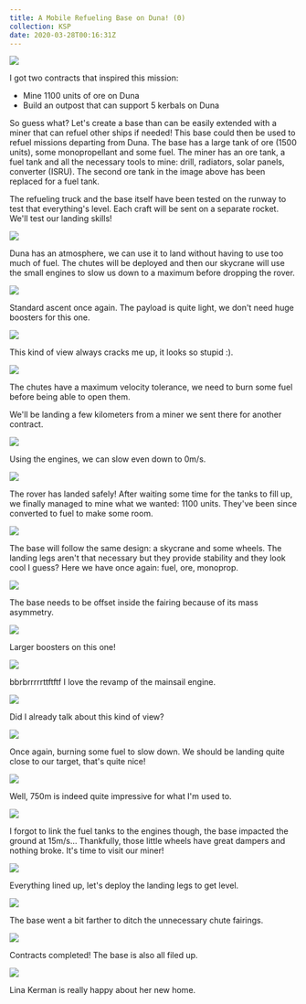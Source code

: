 ```yaml
---
title: A Mobile Refueling Base on Duna! (0)
collection: KSP
date: 2020-03-28T00:16:31Z
---
```



![](/assets/images/KSP/imgur/CLf2vBy%20-%20A%20Mobile%20Refueling%20Base%20on%20Duna%21%20%280%29/imgur_CLf2vBy_001_Dkmw2lY.png)

I got two contracts that inspired this mission:
  - Mine 1100 units of ore on Duna
  - Build an outpost that can support 5 kerbals on Duna

So guess what? Let's create a base than can be easily extended with a miner that can refuel other ships if needed!
This base could then be used to refuel missions departing from Duna.
The base has a large tank of ore (1500 units), some monopropellant and some fuel.
The miner has an ore tank, a fuel tank and all the necessary tools to mine: drill, radiators, solar panels, converter (ISRU). The second ore tank in the image above has been replaced for a fuel tank.

The refueling truck and the base itself have been tested on the runway to test that everything's level.
Each craft will be sent on a separate rocket. We'll test our landing skills!

![](/assets/images/KSP/imgur/CLf2vBy%20-%20A%20Mobile%20Refueling%20Base%20on%20Duna%21%20%280%29/imgur_CLf2vBy_002_JZXse4C.png)

Duna has an atmosphere, we can use it to land without having to use too much of fuel.
The chutes will be deployed and then our skycrane will use the small engines to slow us down to a maximum before dropping the rover.

![](/assets/images/KSP/imgur/CLf2vBy%20-%20A%20Mobile%20Refueling%20Base%20on%20Duna%21%20%280%29/imgur_CLf2vBy_003_LVdrXgQ.png)

Standard ascent once again. The payload is quite light, we don't need huge boosters for this one.

![](/assets/images/KSP/imgur/CLf2vBy%20-%20A%20Mobile%20Refueling%20Base%20on%20Duna%21%20%280%29/imgur_CLf2vBy_004_UP4a1gM.png)

This kind of view always cracks me up, it looks so stupid :).

![](/assets/images/KSP/imgur/CLf2vBy%20-%20A%20Mobile%20Refueling%20Base%20on%20Duna%21%20%280%29/imgur_CLf2vBy_005_Jqqsihy.png)

The chutes have a maximum velocity tolerance, we need to burn some fuel before being able to open them.

We'll be landing a few kilometers from a miner we sent there for another contract.

![](/assets/images/KSP/imgur/CLf2vBy%20-%20A%20Mobile%20Refueling%20Base%20on%20Duna%21%20%280%29/imgur_CLf2vBy_006_UnRF4na.png)

Using the engines, we can slow even down to 0m/s.

![](/assets/images/KSP/imgur/CLf2vBy%20-%20A%20Mobile%20Refueling%20Base%20on%20Duna%21%20%280%29/imgur_CLf2vBy_007_ndbjEGr.png)

The rover has landed safely!
After waiting some time for the tanks to fill up, we finally managed to mine what we wanted: 1100 units. They've been since converted to fuel to make some room.

![](/assets/images/KSP/imgur/CLf2vBy%20-%20A%20Mobile%20Refueling%20Base%20on%20Duna%21%20%280%29/imgur_CLf2vBy_008_folZqoz.png)

The base will follow the same design: a skycrane and some wheels.
The landing legs aren't that necessary but they provide stability and they look cool I guess?
Here we have once again: fuel, ore, monoprop.

![](/assets/images/KSP/imgur/CLf2vBy%20-%20A%20Mobile%20Refueling%20Base%20on%20Duna%21%20%280%29/imgur_CLf2vBy_009_aDsOScR.png)

The base needs to be offset inside the fairing because of its mass asymmetry.

![](/assets/images/KSP/imgur/CLf2vBy%20-%20A%20Mobile%20Refueling%20Base%20on%20Duna%21%20%280%29/imgur_CLf2vBy_010_VaKzL7S.png)

Larger boosters on this one!

![](/assets/images/KSP/imgur/CLf2vBy%20-%20A%20Mobile%20Refueling%20Base%20on%20Duna%21%20%280%29/imgur_CLf2vBy_011_l6CTBF3.png)

bbrbrrrrrttftftf
I love the revamp of the mainsail engine.

![](/assets/images/KSP/imgur/CLf2vBy%20-%20A%20Mobile%20Refueling%20Base%20on%20Duna%21%20%280%29/imgur_CLf2vBy_012_Liz24zT.png)

Did I already talk about this kind of view?

![](/assets/images/KSP/imgur/CLf2vBy%20-%20A%20Mobile%20Refueling%20Base%20on%20Duna%21%20%280%29/imgur_CLf2vBy_013_XZBKXYO.png)

Once again, burning some fuel to slow down.
We should be landing quite close to our target, that's quite nice!

![](/assets/images/KSP/imgur/CLf2vBy%20-%20A%20Mobile%20Refueling%20Base%20on%20Duna%21%20%280%29/imgur_CLf2vBy_014_8bbz45K.png)

Well, 750m is indeed quite impressive for what I'm used to.

![](/assets/images/KSP/imgur/CLf2vBy%20-%20A%20Mobile%20Refueling%20Base%20on%20Duna%21%20%280%29/imgur_CLf2vBy_015_yTNtoJZ.png)

I forgot to link the fuel tanks to the engines though, the base impacted the ground at 15m/s…
Thankfully, those little wheels have great dampers and nothing broke.
It's time to visit our miner!

![](/assets/images/KSP/imgur/CLf2vBy%20-%20A%20Mobile%20Refueling%20Base%20on%20Duna%21%20%280%29/imgur_CLf2vBy_016_KW5Wx3Q.png)

Everything lined up, let's deploy the landing legs to get level.

![](/assets/images/KSP/imgur/CLf2vBy%20-%20A%20Mobile%20Refueling%20Base%20on%20Duna%21%20%280%29/imgur_CLf2vBy_017_KilXSVD.png)

The base went a bit farther to ditch the unnecessary chute fairings.

![](/assets/images/KSP/imgur/CLf2vBy%20-%20A%20Mobile%20Refueling%20Base%20on%20Duna%21%20%280%29/imgur_CLf2vBy_018_OdJDMbP.png)

Contracts completed! The base is also all filed up.

![](/assets/images/KSP/imgur/CLf2vBy%20-%20A%20Mobile%20Refueling%20Base%20on%20Duna%21%20%280%29/imgur_CLf2vBy_019_WfUV8nj.png)

Lina Kerman is really happy about her new home.
